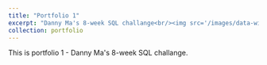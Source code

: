 ```yaml
---
title: "Portfolio 1"
excerpt: "Danny Ma's 8-week SQL challange<br/><img src='/images/data-with-danny-logo.png'>"
collection: portfolio
---
```


This is portfolio 1 - Danny Ma's 8-week SQL challange. 
